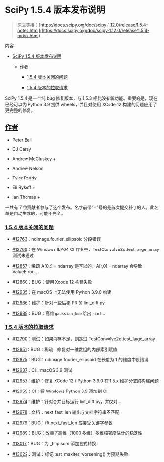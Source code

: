 # SciPy 1.5.4 版本发布说明

> 原文链接：[https://docs.scipy.org/doc/scipy-1.12.0/release/1.5.4-notes.html](https://docs.scipy.org/doc/scipy-1.12.0/release/1.5.4-notes.html)

内容

+   [SciPy 1.5.4 版本发布说明](#scipy-1-5-4-release-notes)

    +   [作者](#authors)

        +   [1.5.4 版本关闭的问题](#issues-closed-for-1-5-4)

        +   [1.5.4 版本的拉取请求](#pull-requests-for-1-5-4)

SciPy 1.5.4 是一个纯 bug 修复版本，与 1.5.3 相比没有新功能。重要的是，现在已经可以为 Python 3.9 提供 wheels，并且对使用 XCode 12 构建的问题应用了更完整的修复。

## [作者](#id2)

+   Peter Bell

+   CJ Carey

+   Andrew McCluskey +

+   Andrew Nelson

+   Tyler Reddy

+   Eli Rykoff +

+   Ian Thomas +

一共有 7 位贡献者参与了这个发布。名字前带“+”号的是首次提交补丁的人。此名单是自动生成的，可能不完全。

### [1.5.4 版本关闭的问题](#id3)

+   [#12763](https://github.com/scipy/scipy/issues/12763)：ndimage.fourier_ellipsoid 分段错误

+   [#12789](https://github.com/scipy/scipy/issues/12789)：在 Windows ILP64 CI 作业中，TestConvolve2d.test_large_array 测试未通过

+   [#12857](https://github.com/scipy/scipy/issues/12857)：稀疏 A[0,:] = ndarray 是可以的，A[:,0] = ndarray 会导致 ValueError…

+   [#12860](https://github.com/scipy/scipy/issues/12860)：BUG：使用 Xcode 12 构建失败

+   [#12935](https://github.com/scipy/scipy/issues/12935)：在 macOS 上无法使用 Python 3.9.0 构建

+   [#12966](https://github.com/scipy/scipy/issues/12966)：维护：针对一些后移 PR 的 lint_diff.py

+   [#12988](https://github.com/scipy/scipy/issues/12988)：BUG：高维 `gaussian_kde` 给出 `-inf`…

### [1.5.4 版本的拉取请求](#id4)

+   [#12790](https://github.com/scipy/scipy/pull/12790)：测试：如果内存不足，则跳过 TestConvolve2d.test_large_array

+   [#12851](https://github.com/scipy/scipy/pull/12851)：BUG：稀疏：修复对一维数组的内部索引赋值

+   [#12875](https://github.com/scipy/scipy/pull/12875)：BUG：ndimage.fourier_ellipsoid 在长度为 1 的维度中段错误

+   [#12937](https://github.com/scipy/scipy/pull/12937)：CI：macOS 3.9 测试

+   [#12957](https://github.com/scipy/scipy/pull/12957)：维护：修复 XCode 12 / Python 3.9.0 在 1.5.x 维护分支的构建问题

+   [#12959](https://github.com/scipy/scipy/pull/12959)：CI：将 Windows Python 3.9 添加到 CI

+   [#12974](https://github.com/scipy/scipy/pull/12974)：维护：针对合并目标运行 lint_diff.py，并仅对…

+   [#12978](https://github.com/scipy/scipy/pull/12978)：文档：next_fast_len 输出与文档字符串不匹配

+   [#12979](https://github.com/scipy/scipy/pull/12979)：BUG：fft.next_fast_len 应接受关键字参数

+   [#12989](https://github.com/scipy/scipy/pull/12989)：BUG：改善了高维（1000 多维）多维核密度估计的稳定性

+   [#13017](https://github.com/scipy/scipy/pull/13017)：BUG：为 _tmp sum 添加显式转换

+   [#13022](https://github.com/scipy/scipy/pull/13022)：测试：标记 test_maxiter_worsening() 为预期失败
